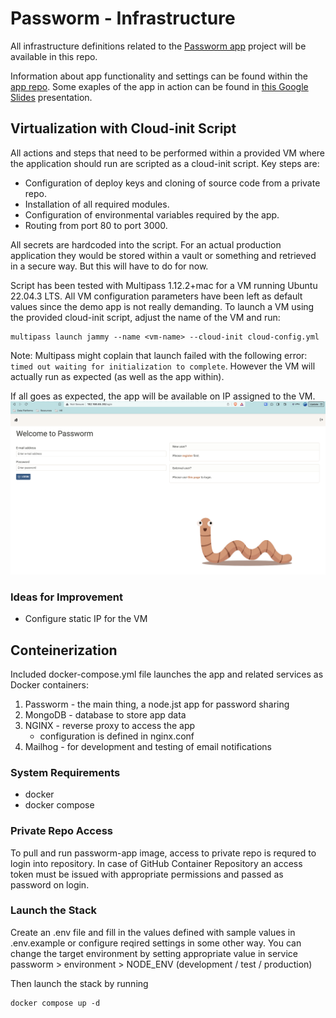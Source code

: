 # Passworm - Infrastructure
All infrastructure definitions related to the [Passworm app](https://github.com/UrskaN/passworm-app/tree/main) project will be available in this repo.

Information about app functionality and settings can be found within the [app repo](https://github.com/UrskaN/passworm-app/tree/main). Some exaples of the app in action can be found in [this Google Slides](https://docs.google.com/presentation/d/1-V0qDYywvR-MJL4Bw_PlQB0Ugi-8lQZwFLaD6qjs640/edit?usp=sharing) presentation.

## Virtualization with Cloud-init Script
All actions and steps that need to be performed within a provided VM where the application should run are scripted as a cloud-init script. Key steps are:
- Configuration of deploy keys and cloning of source code from a private repo.
- Installation of all required modules.
- Configuration of environmental variables required by the app.
- Routing from port 80 to port 3000.

All secrets are hardcoded into the script. For an actual production application they would be stored within a vault or something and retrieved in a secure way. But this will have to do for now.

Script has been tested with Multipass 1.12.2+mac for a VM running Ubuntu 22.04.3 LTS. All VM configuration parameters have been left as default values since the demo app is not really demanding. To launch a VM using the provided cloud-init script, adjust the name of the VM and run: 
```
multipass launch jammy --name <vm-name> --cloud-init cloud-config.yml
```

Note: Multipass might coplain that launch failed with the following error: `timed out waiting for initialization to complete`. However the VM will actually run as expected (as well as the app within).

If all goes as expected, the app will be available on IP assigned to the VM.
![Screenshot of the Passworm login page running in a local VM.](<img/passworm-screenshot.png>)

### Ideas for Improvement
- Configure static IP for the VM


## Conteinerization
Included docker-compose.yml file launches the app and related services as Docker containers:

1. Passworm - the main thing, a node.jst app for password sharing
2. MongoDB - database to store app data
3. NGINX - reverse proxy to access the app
    - configuration is defined in nginx.conf
4. Mailhog - for development and testing of email notifications

### System Requirements
- docker
- docker compose

### Private Repo Access
To pull and run passworm-app image, access to private repo is requred to login into repository. In case of GitHub Container Repository an access token must be issued with appropriate permissions and passed as password on login.

### Launch the Stack
Create an .env file and fill in the values defined with sample values in .env.example or configure reqired settings in some other way. You can change the target environment by setting appropriate value in service passworm > environment > NODE_ENV (development / test / production)

Then launch the stack by running
```
docker compose up -d
```
